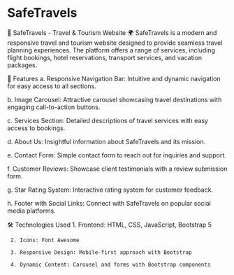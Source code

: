 # SafeTravels

🚀 SafeTravels - Travel & Tourism Website 🌍
SafeTravels is a modern and responsive travel and tourism website designed to provide seamless travel planning experiences. 
The platform offers a range of services, including flight bookings, hotel reservations, transport services, and vacation packages.

🌟 Features
a. Responsive Navigation Bar: Intuitive and dynamic navigation for easy access to all sections.

b. Image Carousel: Attractive carousel showcasing travel destinations with engaging call-to-action buttons.

c. Services Section: Detailed descriptions of travel services with easy access to bookings.

d. About Us: Insightful information about SafeTravels and its mission.

e. Contact Form: Simple contact form to reach out for inquiries and support.

f. Customer Reviews: Showcase client testimonials with a review submission form.

g. Star Rating System: Interactive rating system for customer feedback.

h. Footer with Social Links: Connect with SafeTravels on popular social media platforms.

🛠️ Technologies Used
     1. Frontend: HTML, CSS, JavaScript, Bootstrap 5

     2. Icons: Font Awesome

     3. Responsive Design: Mobile-first approach with Bootstrap

     4. Dynamic Content: Carousel and forms with Bootstrap components

